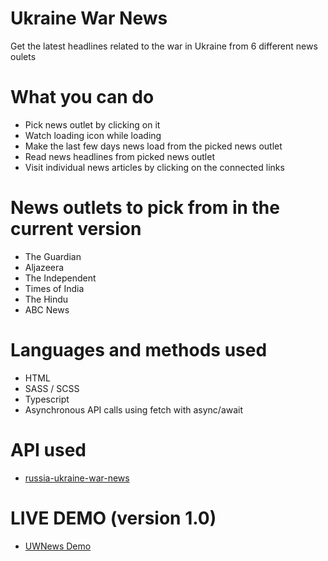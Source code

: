 # Ukraine War News
Get the latest headlines related to the war in Ukraine from 6 different news oulets

# What you can do
- Pick news outlet by clicking on it
- Watch loading icon while loading
- Make the last few days news load from the picked news outlet
- Read news headlines from picked news outlet
- Visit individual news articles by clicking on the connected links

# News outlets to pick from in the current version
- The Guardian
- Aljazeera
- The Independent
- Times of India
- The Hindu
- ABC News

# Languages and methods used
- HTML
- SASS / SCSS
- Typescript
- Asynchronous API calls using fetch with async/await

# API used
- [russia-ukraine-war-news](https://rapidapi.com/ayushkr1322/api/russia-ukraine-war-news)

# LIVE DEMO (version 1.0)
- [UWNews Demo](https://webinno.se/UWNews/)


